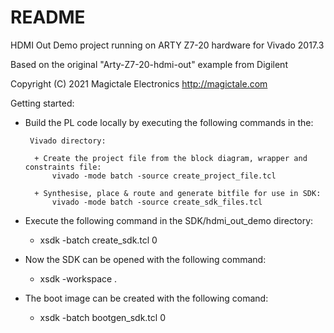 # README #

HDMI Out Demo project running on ARTY Z7-20 hardware for Vivado 2017.3

Based on the original "Arty-Z7-20-hdmi-out" example from Digilent

Copyright (C) 2021 Magictale Electronics
http://magictale.com

Getting started:

* Build the PL code locally by executing the following commands in the:

       Vivado directory:
        
        + Create the project file from the block diagram, wrapper and constraints file:
            vivado -mode batch -source create_project_file.tcl
        
        + Synthesise, place & route and generate bitfile for use in SDK:
            vivado -mode batch -source create_sdk_files.tcl

* Execute the following command in the SDK/hdmi_out_demo directory:
    + xsdk -batch create_sdk.tcl 0

* Now the SDK can be opened with the following command:
    + xsdk -workspace .

* The boot image can be created with the following comand:
    + xsdk -batch bootgen_sdk.tcl 0
